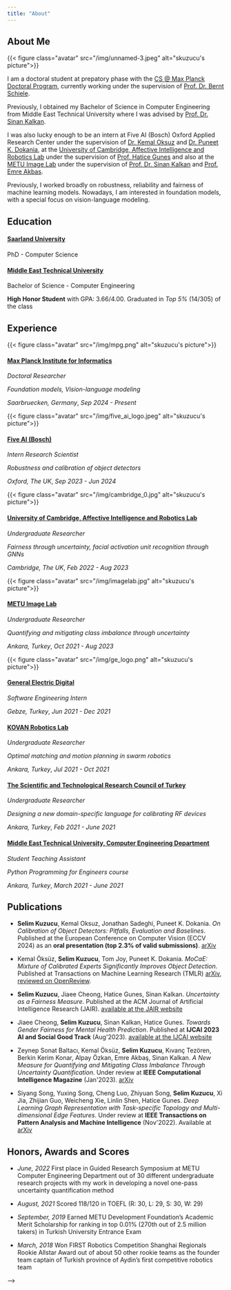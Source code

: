```yaml
---
title: "About"
---
```


## About Me

{{< figure class="avatar" src="/img/unnamed-3.jpeg" alt="skuzucu's picture">}}
<!-- TODO: improve this -->
I am a doctoral student at prepatory phase with the [CS @ Max Planck Doctoral Program](https://www.cis.mpg.de/csmaxplanck-overview/), currently working under the supervision of [Prof. Dr. Bernt Schiele](https://www.mpi-inf.mpg.de/departments/computer-vision-and-machine-learning/people/bernt-schiele).

Previously, I obtained my Bachelor of Science in Computer Engineering from Middle East Technical University where I was advised by [Prof. Dr. Sinan Kalkan](https://scholar.google.com/citations?user=yiAWeIAAAAAJ&hl=en).

I was also lucky enough to be an intern at Five AI (Bosch) Oxford Applied Research Center under the supervision of [Dr. Kemal Oksuz](https://scholar.google.com/citations?user=nWHRjrkAAAAJ) and [Dr. Puneet K. Dokania](https://puneetkdokania.github.io/), at the [University of Cambridge, Affective Intelligence and Robotics Lab](https://cambridge-afar.github.io) under the supervision of [Prof. Hatice Gunes](https://www.cl.cam.ac.uk/~hg410/) and also at the [METU Image Lab](https://image.ceng.metu.edu.tr/members.html) under the supervision of [Prof. Dr. Sinan Kalkan](https://scholar.google.com/citations?user=yiAWeIAAAAAJ&hl=en) and [Prof. Emre Akbas](https://user.ceng.metu.edu.tr/~emre/). 

Previously, I worked broadly on robustness, reliability and fairness of machine learning models. Nowadays, I am interested in foundation models, with a special focus on vision-language modeling.


## Education

#### [Saarland University](https://www.uni-saarland.de/en/home.html)
PhD - Computer Science


#### [Middle East Technical University](https://www.metu.edu.tr/) 
Bachelor of Science - Computer Engineering 

**High Honor Student** with GPA: 3.66/4.00. Graduated in *Top 5%* (14/305) of the class


## Experience

{{< figure class="avatar" src="/img/mpg.png" alt="skuzucu's picture">}}
#### [Max Planck Institute for Informatics](https://www.mpi-inf.mpg.de/home) 
*Doctoral Researcher*

*Foundation models, Vision-language modeling*

*Saarbruecken, Germany*, *Sep 2024 - Present*


{{< figure class="avatar" src="/img/five_ai_logo.jpeg" alt="skuzucu's picture">}}
#### [Five AI (Bosch)](https://www.five.ai/) 
*Intern Research Scientist*

*Robustness and calibration of object detectors*

*Oxford, The UK*, *Sep 2023 - Jun 2024*


{{< figure class="avatar" src="/img/cambridge_0.jpg" alt="skuzucu's picture">}}
#### [University of Cambridge, Affective Intelligence and Robotics Lab](https://cambridge-afar.github.io) 
*Undergraduate Researcher*

*Fairness through uncertainty, facial activation unit recognition through GNNs*

*Cambridge, The UK*, *Feb 2022 - Aug 2023*

<!-- - **Resource-Efficient Replication for the Cloud**
  - Implemented variants of the consensus protocols in the Paxos family using *Go, Java and C++*.
  - Optimized  the performance of these protocols using *Remote Direct Access Memory* and *Persistent Memory*. -->

{{< figure class="avatar" src="/img/imagelab.jpg" alt="skuzucu's picture">}}

#### [METU Image Lab](https://image.ceng.metu.edu.tr)
*Undergraduate Researcher*

*Quantifying and mitigating class imbalance through uncertainty*

*Ankara, Turkey*, *Oct 2021 - Aug 2023*

{{< figure class="avatar" src="/img/ge_logo.png" alt="skuzucu's picture">}}
#### [General Electric Digital]()
*Software Engineering Intern*

*Gebze, Turkey*, *Jun 2021 - Dec 2021*

#### [KOVAN Robotics Lab](https://kovan.ceng.metu.edu.tr)
*Undergraduate Researcher*

*Optimal matching and motion planning in swarm robotics*

*Ankara, Turkey*, *Jul 2021 - Oct 2021*

#### [The Scientific and Technological Research Council of Turkey]()
*Undergraduate Researcher*

*Designing a new domain-specific language for calibrating RF devices*

*Ankara, Turkey*, *Feb 2021 - June 2021*

#### [Middle East Technical University, Computer Engineering Department](https://ceng.metu.edu.tr/)
*Student Teaching Assistant*

*Python Programming for Engineers course*

*Ankara, Turkey*, *March 2021 - June 2021*


<!-- - **Real-time monitoring service optimization**: reduced response time of real-time monitoring service of call center management solution by *10 times* integrating *cache service*(Redis).
- **Webchat integration service development**: designed and developed a new microservice to integrate a third-party chat application to the existing solution.
- **Incident response and customer support**: analyzed root cause of incidents, generated failure reports, solved production related problems.
   -->

<!-- ## Projects -->

<!-- ## Honors and Awards -->

<!-- ## Volunteer Experience -->

<!-- ## Research Interest -->

## Publications

- **Selim Kuzucu**, Kemal Oksuz, Jonathan Sadeghi, Puneet K. Dokania. *On Calibration of Object Detectors: Pitfalls, Evaluation and Baselines*. Published at the European Conference on Computer Vision (ECCV 2024) as an **oral presentation (top 2.3% of valid submissions)**. [arXiv](https://arxiv.org/abs/2405.20459)

- Kemal Öksüz, **Selim Kuzucu**, Tom Joy, Puneet K. Dokania. *MoCaE: Mixture of Calibrated Experts Significantly Improves Object Detection*. Published at Transactions on Machine Learning Research (TMLR) [arXiv](https://arxiv.org/pdf/2309.14976.pdf), [reviewed on OpenReview](https://openreview.net/forum?id=fJEsas1z8J).

- **Selim Kuzucu**, Jiaee Cheong, Hatice Gunes, Sinan Kalkan. *Uncertainty as a Fairness Measure*. Published at the ACM Journal of Artificial Intelligence Research (JAIR). [available at the JAIR website](https://www.jair.org/index.php/jair/article/view/16041)

- Jiaee Cheong, **Selim Kuzucu**, Sinan Kalkan, Hatice Gunes. *Towards Gender Fairness for Mental Health Prediction*. Published at **IJCAI 2023 AI and Social Good Track** (Aug'2023). [available at the IJCAI website](https://www.ijcai.org/proceedings/2023/0658.pdf)

- Zeynep Sonat Baltacı, Kemal Öksüz, **Selim Kuzucu**, Kıvanç Tezören, Berkin Kerim Konar, Alpay Özkan, Emre Akbaş, Sinan Kalkan. *A New Measure for Quantifying and Mitigating Class Imbalance Through Uncertainty Quantification*. Under review at **IEEE Computational Intelligence Magazine** (Jan'2023). [arXiv](https://arxiv.org/abs/2311.14090)

- Siyang Song, Yuxing Song, Cheng Luo, Zhiyuan Song, **Selim Kuzucu**, Xi Jia, Zhijian Guo, Weicheng Xie, Linlin Shen, Hatice Gunes. *Deep Learning Graph Representation with Task-specific Topology and Multi-dimensional Edge Features*. Under review at **IEEE Transactions on Pattern Analysis and Machine Intelligence** (Nov'2022). Available at [arXiv](https://arxiv.org/abs/2211.12482)

## Honors, Awards and Scores

- *June, 2022* First place in Guided Research Symposium at METU Computer Engineering Department out of 30 different undergraduate research projects with my work in developing a novel one-pass uncertainty quantification method

- *August, 2021* Scored 118/120 in TOEFL (R: 30, L: 29, S: 30, W: 29)

- *September, 2019* Earned METU Development Foundation’s Academic Merit Scholarship for ranking in top 0.01% (270th out of 2.5 million takers) in Turkish University Entrance Exam

- *March, 2018* Won FIRST Robotics Competition Shanghai Regionals Rookie Allstar Award out of about 50 other rookie teams as the founder team captain of Turkish province of Aydin’s first competitive robotics team
<!-- {{< publication-list >}} -->

<!-- ## Presentations -->

<!-- {{< presentation-list >}} --> -->
